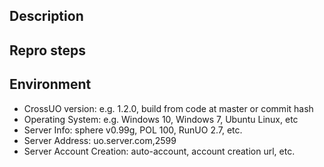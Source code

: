 ## Description

<!--
Here you can enter a short description of either the bug that you are
encountering, or the feature/improvement you'd like to see happen.

If you are requesting a feature please provide as much information as you can
about what you'd like to do and also why you'd like to do it.
-->

## Repro steps

<!--
This only applies for bugs - please outline the steps you took to hit the bug.

If you are able to share a screenshot from CrossUO AND original client demonstrating
the issue, please upload and link it here as this is REALLY useful.
Also upload and share your uolog.txt.
-->

## Environment

* CrossUO version: e.g. 1.2.0, build from code at master or commit hash
* Operating System: e.g. Windows 10, Windows 7, Ubuntu Linux, etc
* Server Info: sphere v0.99g, POL 100, RunUO 2.7, etc.
* Server Address: uo.server.com,2599
* Server Account Creation: auto-account, account creation url, etc.
